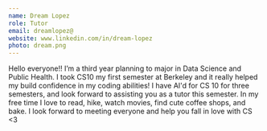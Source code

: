 ```yaml
---
name: Dream Lopez
role: Tutor
email: dreamlopez@
website: www.linkedin.com/in/dream-lopez
photo: dream.png
---
```

Hello everyone!! I’m a third year planning to major in Data Science and Public Health. I took CS10 my first semester at Berkeley and it really helped my build confidence in my coding abilities! I have AI'd for CS 10 for three semesters, and look forward to assisting you as a tutor this semester. In my free time I love to read, hike, watch movies, find cute coffee shops, and bake. I look forward to meeting everyone and help you fall in love with CS <3
